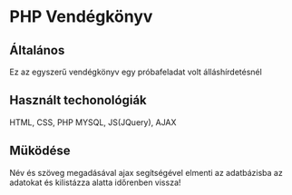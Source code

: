 # PHP Vendégkönyv


## Általános

Ez az egyszerű vendégkönyv egy próbafeladat volt álláshírdetésnél

## Használt techonológiák

HTML, CSS, PHP MYSQL, JS(JQuery), AJAX

## Müködése
Név és szöveg megadásával ajax segítségével elmenti az adatbázisba az adatokat és kilistázza alatta időrenben vissza!

